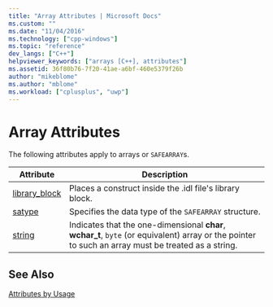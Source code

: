 ```yaml
---
title: "Array Attributes | Microsoft Docs"
ms.custom: ""
ms.date: "11/04/2016"
ms.technology: ["cpp-windows"]
ms.topic: "reference"
dev_langs: ["C++"]
helpviewer_keywords: ["arrays [C++], attributes"]
ms.assetid: 36f80b76-7f20-41ae-a6bf-460e5379f26b
author: "mikeblome"
ms.author: "mblome"
ms.workload: ["cplusplus", "uwp"]
---
```

# Array Attributes
The following attributes apply to arrays or `SAFEARRAY`s.  
  
|Attribute|Description|  
|---------------|-----------------|  
|[library_block](../windows/library-block.md)|Places a construct inside the .idl file's library block.|  
|[satype](../windows/satype.md)|Specifies the data type of the `SAFEARRAY` structure.|  
|[string](../windows/string-cpp.md)|Indicates that the one-dimensional **char**, **wchar_t**, `byte` (or equivalent) array or the pointer to such an array must be treated as a string.|  
  
## See Also  
 [Attributes by Usage](../windows/attributes-by-usage.md)